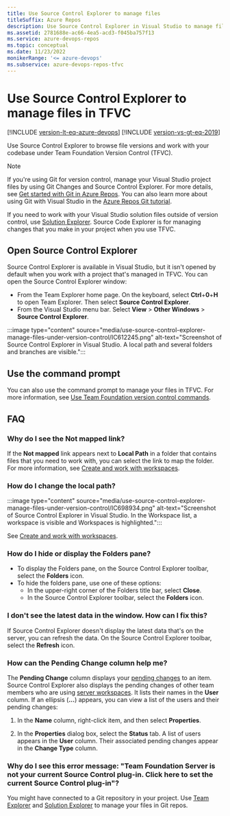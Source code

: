 ```yaml
---
title: Use Source Control Explorer to manage files
titleSuffix: Azure Repos
description: Use Source Control Explorer in Visual Studio to manage files in Team Foundation Version Control. See frequently asked questions about Source Control Explorer.
ms.assetid: 2781688e-ac66-4ea5-acd3-f045ba757f13
ms.service: azure-devops-repos
ms.topic: conceptual
ms.date: 11/23/2022
monikerRange: '<= azure-devops'
ms.subservice: azure-devops-repos-tfvc
---
```



# Use Source Control Explorer to manage files in TFVC 

[!INCLUDE [version-lt-eq-azure-devops](../../includes/version-lt-eq-azure-devops.md)]
[!INCLUDE [version-vs-gt-eq-2019](../../includes/version-vs-gt-eq-2019.md)]

Use Source Control Explorer to browse file versions and work with your codebase under Team Foundation Version Control (TFVC). 

> [!NOTE]
> If you're using Git for version control, manage your Visual Studio project files by using Git Changes and Source Control Explorer. For more details, see [Get started with Git in Azure Repos](../git/gitquickstart.md). You can also learn more about using Git with Visual Studio in the [Azure Repos Git tutorial](../../repos/git/gitworkflow.md). 

If you need to work with your Visual Studio solution files outside of version control, use [Solution Explorer](/visualstudio/ide/solutions-and-projects-in-visual-studio#solution-explorer). Source Code Explorer is for managing changes that you make in your project when you use TFVC.

## Open Source Control Explorer

Source Control Explorer is available in Visual Studio, but it isn't opened by default when you work with a project that's managed in TFVC. You can open the Source Control Explorer window:

- From the Team Explorer home page. On the keyboard, select **Ctrl**+**0**+**H** to open Team Explorer. Then select **Source Control Explorer**.
- From the Visual Studio menu bar. Select **View** > **Other Windows** > **Source Control Explorer**.

:::image type="content" source="media/use-source-control-explorer-manage-files-under-version-control/IC612245.png" alt-text="Screenshot of Source Control Explorer in Visual Studio. A local path and several folders and branches are visible.":::

## Use the command prompt

You can also use the command prompt to manage your files in TFVC. For more information, see [Use Team Foundation version control commands](use-team-foundation-version-control-commands.md).

## FAQ

### Why do I see the Not mapped link?

If the **Not mapped** link appears next to **Local Path** in a folder that contains files that you need to work with, you can select the link to map the folder. For more information, see [Create and work with workspaces](create-work-workspaces.md).

### How do I change the local path?

:::image type="content" source="media/use-source-control-explorer-manage-files-under-version-control/IC698934.png" alt-text="Screenshot of Source Control Explorer in Visual Studio. In the Workspace list, a workspace is visible and Workspaces is highlighted.":::
     
See [Create and work with workspaces](create-work-workspaces.md).

### How do I hide or display the Folders pane?

- To display the Folders pane, on the Source Control Explorer toolbar, select the **Folders** icon.
- To hide the folders pane, use one of these options:
  - In the upper-right corner of the Folders title bar, select **Close**.
  - In the Source Control Explorer toolbar, select the **Folders** icon.

### I don't see the latest data in the window. How can I fix this?

If Source Control Explorer doesn't display the latest data that's on the server, you can refresh the data. On the Source Control Explorer toolbar, select the **Refresh** icon.

### How can the Pending Change column help me?

The **Pending Change** column displays your [pending changes](develop-code-manage-pending-changes.md) to an item. Source Control Explorer also displays the pending changes of other team members who are using [server workspaces](decide-between-using-local-server-workspace.md). It lists their names in the **User** column. If an ellipsis (**...**) appears, you can view a list of the users and their pending changes:

1. In the **Name** column, right-click item, and then select **Properties**.

2. In the **Properties** dialog box, select the **Status** tab. A list of users appears in the **User** column. Their associated pending changes appear in the **Change Type** column.

### Why do I see this error message: "Team Foundation Server is not your current Source Control plug-in. Click here to set the current Source Control plug-in"?

You might have connected to a Git repository in your project. Use [Team Explorer](../../user-guide/work-team-explorer.md) and [Solution Explorer](/visualstudio/ide/solutions-and-projects-in-visual-studio#solution-explorer) to manage your files in Git repos.
